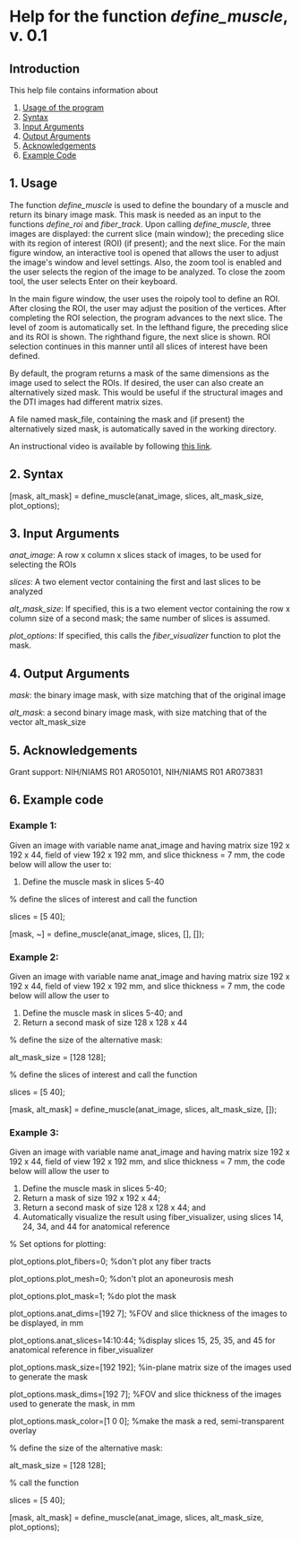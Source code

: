 # Help for the function <i>define_muscle</i>, v. 0.1

## Introduction

This help file contains information about
1) [Usage of the program](https://github.com/bdamon/MuscleDTI_Toolbox/blob/master/Help/Help%20for%20define_muscle.md#1-usage)
2) [Syntax](https://github.com/bdamon/MuscleDTI_Toolbox/blob/master/Help/Help%20for%20define_muscle.md#2-Syntax)
3) [Input Arguments](https://github.com/bdamon/MuscleDTI_Toolbox/blob/master/Help/Help%20for%20define_muscle.md#3-Input-Arguments)
4) [Output Arguments](https://github.com/bdamon/MuscleDTI_Toolbox/blob/master/Help/Help%20for%20define_muscle.md#4-Output-Arguments)
5) [Acknowledgements](https://github.com/bdamon/MuscleDTI_Toolbox/blob/master/Help/Help%20for%20define_muscle.md#5-Acknowledgements)
6) [Example Code](https://github.com/bdamon/MuscleDTI_Toolbox/blob/master/Help/Help%20for%20define_muscle.md#6-Example-Code)


## 1. Usage

The function <i>define_muscle</i> is used to define the boundary of a muscle and return its binary image mask. This mask is needed as an input to the functions <i>define_roi</i> and <i>fiber_track</i>. Upon calling <i>define_muscle</i>, three images are displayed: the current slice (main window); the preceding slice with its region of interest (ROI) (if present); and the next slice. For the main figure window, an interactive tool is opened that allows the user to adjust the image's window and level settings. Also, the zoom tool is enabled and the user selects the region of the image to be analyzed. To close the zoom tool, the user selects Enter on their keyboard.

In the main figure window, the user uses the roipoly tool to define an ROI. After closing the ROI, the user may adjust the position of the vertices. After completing the ROI selection, the program advances to the next slice. The level of zoom is automatically set. In the lefthand figure, the preceding slice and its ROI is shown.  The righthand figure, the next slice is shown.  ROI selection continues in this manner until all slices of interest have been defined.

By default, the program returns a mask of the same dimensions as the image used to select the ROIs. If desired, the user can also create an alternatively sized mask.  This would be useful if the structural images and the DTI images had different matrix sizes.  
   
A file named mask_file, containing the mask and (if present) the alternatively sized mask, is automatically saved in the working directory.

An instructional video is available by following [this link](https://youtu.be/fWCqiiEQbkQ).


## 2. Syntax

[mask, alt_mask] = define_muscle(anat_image, slices, alt_mask_size, plot_options);
 
## 3. Input Arguments

<i>anat_image</i>: A row x column x slices stack of images, to be used for selecting the ROIs

<i>slices</i>: A two element vector containing the first and last slices to be analyzed

<i>alt_mask_size</i>: If specified, this is a two element vector containing the row x column size of a second mask; the same number of slices is assumed.

<i>plot_options</i>: If specified, this calls the <i>fiber_visualizer</i> function to plot the mask.


## 4. Output Arguments

<i>mask</i>: the binary image mask, with size matching that of the original image

<i>alt_mask</i>: a second binary image mask, with size matching that of the vector alt_mask_size
 
 
## 5. Acknowledgements

Grant support: NIH/NIAMS R01 AR050101, NIH/NIAMS R01 AR073831

 

## 6. Example code

### Example 1:

Given an image with variable name anat_image and having matrix size 192 x 192 x 44, field of view 192 x 192 mm, and slice thickness = 7 mm, the code below will allow the user to:
  1) Define the muscle mask in slices 5-40

% define the slices of interest and call the function

slices = [5 40];

[mask, ~] = define_muscle(anat_image, slices, [], []);



### Example 2:

Given an image with variable name anat_image and having matrix size 192 x 192 x 44, field of view 192 x 192 mm, and slice thickness = 7 mm, the code below will allow the user to 
  1) Define the muscle mask in slices 5-40; and
  2) Return a second mask of size 128 x 128 x 44

% define the size of the alternative mask:

alt_mask_size = [128 128];

% define the slices of interest and call the function

slices = [5 40];

[mask, alt_mask] = define_muscle(anat_image, slices, alt_mask_size, []);


### Example 3: 

Given an image with variable name anat_image and having matrix size 192 x 192 x 44, field of view 192 x 192 mm, and slice thickness = 7 mm, the code below will allow the user to 
  1) Define the muscle mask in slices 5-40;
  2) Return a mask of size 192 x 192 x 44; 
  3) Return a second mask of size 128 x 128 x 44; and
  3) Automatically visualize the result using fiber_visualizer, using slices 14, 24, 34, and 44 for anatomical reference

% Set options for plotting:

plot_options.plot_fibers=0;                  %don't plot any fiber tracts

plot_options.plot_mesh=0;                    %don't plot an aponeurosis mesh

plot_options.plot_mask=1;                    %do plot the mask

plot_options.anat_dims=[192 7];              %FOV and slice thickness of the images to be displayed, in mm

plot_options.anat_slices=14:10:44;           %display slices 15, 25, 35, and 45 for anatomical reference in fiber_visualizer

plot_options.mask_size=[192 192];            %in-plane matrix size of the images used to generate the mask

plot_options.mask_dims=[192 7];              %FOV and slice thickness of the images used to generate the mask, in mm

plot_options.mask_color=[1 0 0];             %make the mask a red, semi-transparent overlay


% define the size of the alternative mask:

alt_mask_size = [128 128];

% call the function

slices = [5 40];

[mask, alt_mask] = define_muscle(anat_image, slices, alt_mask_size, plot_options);
